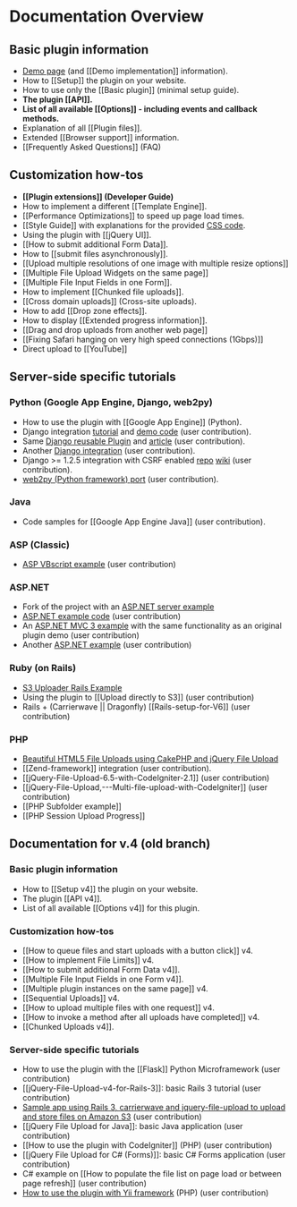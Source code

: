 # Documentation Overview

## Basic plugin information
* [Demo page](http://blueimp.github.com/jQuery-File-Upload/) (and [[Demo implementation]] information).
* How to [[Setup]] the plugin on your website.
* How to use only the [[Basic plugin]] (minimal setup guide).
* **The plugin [[API]].**
* **List of all available [[Options]] - including events and callback methods.**
* Explanation of all [[Plugin files]].
* Extended [[Browser support]] information.
* [[Frequently Asked Questions]] (FAQ)

## Customization how-tos
* **[[Plugin extensions]] (Developer Guide)**
* How to implement a different [[Template Engine]].
* [[Performance Optimizations]] to speed up page load times.
* [[Style Guide]] with explanations for the provided [CSS code](https://github.com/blueimp/jQuery-File-Upload/blob/master/css/jquery.fileupload-ui.css).
* Using the plugin with [[jQuery UI]].
* [[How to submit additional Form Data]].
* How to [[submit files asynchronously]].
* [[Upload multiple resolutions of one image with multiple resize options]]
* [[Multiple File Upload Widgets on the same page]]
* [[Multiple File Input Fields in one Form]].
* How to implement [[Chunked file uploads]].
* [[Cross domain uploads]] (Cross-site uploads).
* How to add [[Drop zone effects]].
* How to display [[Extended progress information]].
* [[Drag and drop uploads from another web page]]
* [[Fixing Safari hanging on very high speed connections (1Gbps)]]
* Direct upload to [[YouTube]]

## Server-side specific tutorials

### Python (Google App Engine, Django, web2py)
* How to use the plugin with [[Google App Engine]] (Python).
* Django integration [tutorial](http://garmoncheg.blogspot.com/2011/07/django-creating-multi-upload-form.html) and [demo code](https://github.com/garmoncheg/django_multiuploader_demo) (user contribution).
* Same [Django reusable Plugin](https://github.com/garmoncheg/django_multiuploader) and [article](http://garmoncheg.blogspot.com/2011/07/django-beautiful-multiple-files-upload.html) (user contribution).
* Another [Django integration](https://github.com/sigurdga/django-jquery-file-upload) (user contribution).
* Django >= 1.2.5 integration with CSRF enabled [repo](https://github.com/miki725/Django-jQuery-File-Uploader-Integration-demo) [wiki](https://github.com/miki725/Django-jQuery-File-Uploader-Integration-demo/wiki) (user contribution).
* [web2py (Python framework) port](https://github.com/hellais/jQuery-File-Upload) (user contribution).

### Java
* Code samples for [[Google App Engine Java]] (user contribution).

### ASP (Classic)
* [ASP VBscript example](https://github.com/blueimp/jQuery-File-Upload/wiki/Classic-ASP) (user contribution)

### ASP.NET
* Fork of the project with an [ASP.NET server example](https://github.com/timabell/jQuery-File-Upload/tree/dotnet)
* [ASP.NET example code](https://github.com/blueimp/jQuery-File-Upload/wiki/Complete-code-example-using-blueimp-jQuery-file-upload-control-in-Asp.Net.) (user contribution)
* An [ASP.NET MVC 3 example](https://github.com/maxpavlov/jQuery-File-Upload.MVC3) with the same functionality as an original plugin demo (user contribution)
* Another [ASP.NET example](https://github.com/i-e-b/jQueryFileUpload.Net) (user contribution)

### Ruby (on Rails)
* [S3 Uploader Rails Example](https://github.com/ncri/s3_uploader_example)
* Using the plugin to [[Upload directly to S3]] (user contribution)
* Rails + (Carrierwave || Dragonfly) [[Rails-setup-for-V6]] (user contribution)

### PHP
* [Beautiful HTML5 File Uploads using CakePHP and jQuery File Upload](http://blog.creativeideal.net/cakephp/beautiful-html5-file-uploads-using-cakephp-and-jquery)
* [[Zend-framework]] integration (user contribution).
* [[jQuery-File-Upload-6.5-with-CodeIgniter-2.1]] (user contribution)
* [[jQuery-File-Upload,---Multi-file-upload-with-CodeIgniter]] (user contribution)
* [[PHP Subfolder example]]
* [[PHP Session Upload Progress]]

## Documentation for v.4 (old branch)

### Basic plugin information
* How to [[Setup v4]] the plugin on your website.
* The plugin [[API v4]].
* List of all available [[Options v4]] for this plugin.

### Customization how-tos
* [[How to queue files and start uploads with a button click]] v4.
* [[How to implement File Limits]] v4.
* [[How to submit additional Form Data v4]].
* [[Multiple File Input Fields in one Form v4]].
* [[Multiple plugin instances on the same page]] v4.
* [[Sequential Uploads]] v4.
* [[How to upload multiple files with one request]] v4.
* [[How to invoke a method after all uploads have completed]] v4.
* [[Chunked Uploads v4]].

### Server-side specific tutorials
* How to use the plugin with the [[Flask]] Python Microframework (user contribution)
* [[jQuery-File-Upload-v4-for-Rails-3]]: basic Rails 3 tutorial (user contribution)
* [Sample app using Rails 3, carrierwave and jquery-file-upload to upload and store files on Amazon S3](https://github.com/yortz/carrierwave_jquery_file_upload) (user contribution)
* [[jQuery File Upload for Java]]: basic Java application (user contribution)
* [[How to use the plugin with CodeIgniter]] (PHP) (user contribution)
* [[jQuery File Upload for C# (Forms)]]: basic C# Forms application (user contribution)
* C# example on [[How to populate the file list on page load or between page refresh]] (user contribution)
* [How to use the plugin with Yii framework](http://www.yiiframework.com/extension/xupload/) (PHP) (user contribution)
